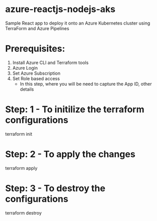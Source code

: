 # azure-reactjs-nodejs-aks
Sample React app to deploy it onto an Azure Kubernetes cluster using TerraForm and Azure Pipelines

# Prerequisites:
1) Install Azure CLI and Terraform tools
2) Azure Login
3) Set Azure Subscription
4) Set Role based access
    - In this step, where you will be need to capture the App ID, other details

# Step: 1 - To initilize the terraform configurations
terraform init

# Step: 2 - To apply the changes
terraform apply

# Step: 3 - To destroy the configurations
terraform destroy
